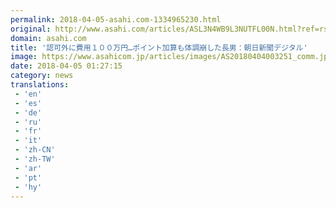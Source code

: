 ```yaml
---
permalink: 2018-04-05-asahi.com-1334965230.html
original: http://www.asahi.com/articles/ASL3N4WB9L3NUTFL00N.html?ref=rss
domain: asahi.com
title: '認可外に費用１００万円…ポイント加算も体調崩した長男：朝日新聞デジタル'
image: https://www.asahicom.jp/articles/images/AS20180404003251_comm.jpg
date: 2018-04-05 01:27:15
category: news
translations: 
 - 'en'
 - 'es'
 - 'de'
 - 'ru'
 - 'fr'
 - 'it'
 - 'zh-CN'
 - 'zh-TW'
 - 'ar'
 - 'pt'
 - 'hy'
---
```


